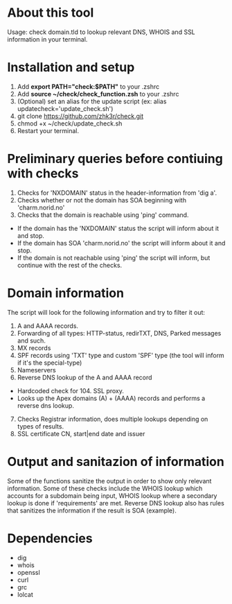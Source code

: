 # **About this tool**
Usage: check domain.tld to lookup relevant DNS, WHOIS and SSL information in your terminal.

# **Installation and setup**

1) Add **export PATH="check:$PATH"** to your .zshrc
2) Add **source ~/check/check_function.zsh** to your .zshrc
3) (Optional) set an alias for the update script (ex: alias updatecheck='update_check.sh')
4) git clone https://github.com/zhk3r/check.git
5) chmod +x ~/check/update_check.sh
6) Restart your terminal.

# **Preliminary queries before contiuing with checks** 
1) Checks for 'NXDOMAIN' status in the header-information from 'dig a'.
2) Checks whether or not the domain has SOA beginning with 'charm.norid.no'
3) Checks that the domain is reachable using 'ping' command.
   
- If the domain has the 'NXDOMAIN' status the script will inform about it and stop. 
- If the domain has SOA 'charm.norid.no' the script will inform about it and stop. 
- If the domain is not reachable using 'ping' the script will inform, but continue with the rest of the checks.

# **Domain information**
The script will look for the following information and try to filter it out: 

1) A and AAAA records.
2) Forwarding of all types: HTTP-status, redirTXT, DNS, Parked messages and such.
3) MX records
4) SPF records using 'TXT' type and custom 'SPF' type (the tool will inform if it's the special-type)
5) Nameservers
6) Reverse DNS lookup of the A and AAAA record
- Hardcoded check for 104. SSL proxy.
- Looks up the Apex domains (A) + (AAAA) records and performs a reverse dns lookup.
7) Checks Registrar information, does multiple lookups depending on types of results.
8) SSL certificate CN, start|end date and issuer

# **Output and sanitazion of information**

Some of the functions sanitize the output in order to show only relevant information. Some of these checks include the WHOIS lookup which accounts for a subdomain being input, WHOIS lookup where a secondary lookup is done if 'requirements' are met. Reverse DNS lookup also has rules that sanitizes the information if the result is SOA (example). 

# **Dependencies**

- dig
- whois
- openssl
- curl
- grc
- lolcat
